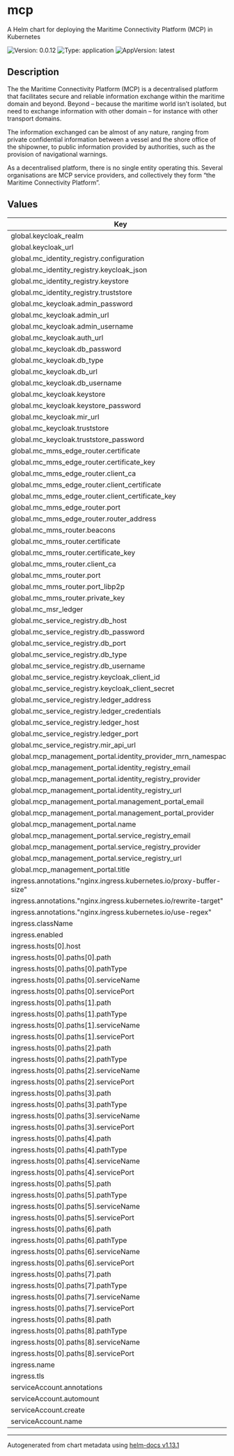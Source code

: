 # mcp

A Helm chart for deploying the Maritime Connectivity Platform (MCP) in Kubernetes

![Version: 0.0.12](https://img.shields.io/badge/Version-0.0.12-informational?style=flat-square) ![Type: application](https://img.shields.io/badge/Type-application-informational?style=flat-square) ![AppVersion: latest](https://img.shields.io/badge/AppVersion-latest-informational?style=flat-square)

## Description
The the Maritime Connectivity Platform (MCP) is a decentralised platform that
facilitates secure and reliable information exchange within the maritime domain
and beyond. Beyond – because the maritime world isn’t isolated, but need to
exchange information with other domain – for instance with other transport
domains.

The information exchanged can be almost of any nature, ranging from private
confidential information between a vessel and the shore office of the shipowner,
to public information provided by authorities, such as the provision of
navigational warnings.

As a decentralised platform, there is no single entity operating this. Several
organisations are MCP service providers, and collectively they form “the
Maritime Connectivity Platform”.

## Values

| Key | Type | Default | Description |
|-----|------|---------|-------------|
| global.keycloak_realm | string | `"MCP"` |  |
| global.keycloak_url | string | `"http://localhost/mcp"` |  |
| global.mc_identity_registry.configuration | string | `""` |  |
| global.mc_identity_registry.keycloak_json | string | `""` |  |
| global.mc_identity_registry.keystore | string | `""` |  |
| global.mc_identity_registry.truststore | string | `""` |  |
| global.mc_keycloak.admin_password | string | `"changeit"` |  |
| global.mc_keycloak.admin_url | string | `"http://localhost/mcp/auth"` |  |
| global.mc_keycloak.admin_username | string | `"admin"` |  |
| global.mc_keycloak.auth_url | string | `"http://localhost/mcp/auth"` |  |
| global.mc_keycloak.db_password | string | `"changeit"` |  |
| global.mc_keycloak.db_type | string | `"postgres"` |  |
| global.mc_keycloak.db_url | string | `"jdbc:postgresql://localhost/keycloak_mcp"` |  |
| global.mc_keycloak.db_username | string | `"admin"` |  |
| global.mc_keycloak.keystore | string | `""` |  |
| global.mc_keycloak.keystore_password | string | `"changeit"` |  |
| global.mc_keycloak.mir_url | string | `"http://localhost/mcp/mir"` |  |
| global.mc_keycloak.truststore | string | `""` |  |
| global.mc_keycloak.truststore_password | string | `"changeit"` |  |
| global.mc_mms_edge_router.certificate | string | `""` |  |
| global.mc_mms_edge_router.certificate_key | string | `""` |  |
| global.mc_mms_edge_router.client_ca | string | `""` |  |
| global.mc_mms_edge_router.client_certificate | string | `""` |  |
| global.mc_mms_edge_router.client_certificate_key | string | `""` |  |
| global.mc_mms_edge_router.port | int | `8080` |  |
| global.mc_mms_edge_router.router_address | string | `"localhost:8080"` |  |
| global.mc_mms_router.beacons | string | `""` |  |
| global.mc_mms_router.certificate | string | `""` |  |
| global.mc_mms_router.certificate_key | string | `""` |  |
| global.mc_mms_router.client_ca | string | `""` |  |
| global.mc_mms_router.port | int | `8080` |  |
| global.mc_mms_router.port_libp2p | int | `9000` |  |
| global.mc_mms_router.private_key | string | `""` |  |
| global.mc_msr_ledger | string | `nil` |  |
| global.mc_service_registry.db_host | string | `"localhost"` |  |
| global.mc_service_registry.db_password | string | `"changeit"` |  |
| global.mc_service_registry.db_port | int | `5432` |  |
| global.mc_service_registry.db_type | string | `"postgresql"` |  |
| global.mc_service_registry.db_username | string | `"admin"` |  |
| global.mc_service_registry.keycloak_client_id | string | `"mcpsvreg"` |  |
| global.mc_service_registry.keycloak_client_secret | string | `"changeit"` |  |
| global.mc_service_registry.ledger_address | string | `"0x000000000000000000000000000000000000000"` |  |
| global.mc_service_registry.ledger_credentials | string | `"xxxxxxxxxxxxxxxxxxxxxxxxxxxxxxxxxxxxxxxxxxxxxxxxxxxxxxxxxxxxxxxx"` |  |
| global.mc_service_registry.ledger_host | string | `"mc-msr-ledger.mcp"` |  |
| global.mc_service_registry.ledger_port | int | `8546` |  |
| global.mc_service_registry.mir_api_url | string | `"http://localhost/mcp/mir/oidc/api"` |  |
| global.mcp_management_portal.identity_provider_mrn_namespace | string | `"mcp"` |  |
| global.mcp_management_portal.identity_registry_email | string | `"test@email.org"` |  |
| global.mcp_management_portal.identity_registry_provider | string | `"Maritime Connectivity Platform"` |  |
| global.mcp_management_portal.identity_registry_url | string | `"https://localhost/mcp/mir"` |  |
| global.mcp_management_portal.management_portal_email | string | `"test@email.org"` |  |
| global.mcp_management_portal.management_portal_provider | string | `"Maritime Connectivity Platform"` |  |
| global.mcp_management_portal.name | string | `"MCP Testbed"` |  |
| global.mcp_management_portal.service_registry_email | string | `"test@email.org"` |  |
| global.mcp_management_portal.service_registry_provider | string | `"Maritime Connectivity Platform"` |  |
| global.mcp_management_portal.service_registry_url | string | `"https://mcp.grad-rrnav.pub/mcp/msr"` |  |
| global.mcp_management_portal.title | string | `"MCP Testbed - Test Environment"` |  |
| ingress.annotations."nginx.ingress.kubernetes.io/proxy-buffer-size" | string | `"16k"` |  |
| ingress.annotations."nginx.ingress.kubernetes.io/rewrite-target" | string | `"/$1$2"` |  |
| ingress.annotations."nginx.ingress.kubernetes.io/use-regex" | string | `"true"` |  |
| ingress.className | string | `"nginx"` |  |
| ingress.enabled | bool | `true` |  |
| ingress.hosts[0].host | string | `"localhost"` |  |
| ingress.hosts[0].paths[0].path | string | `"/mcp/(auth)(.*)"` |  |
| ingress.hosts[0].paths[0].pathType | string | `"ImplementationSpecific"` |  |
| ingress.hosts[0].paths[0].serviceName | string | `"mc-keycloak"` |  |
| ingress.hosts[0].paths[0].servicePort | int | `8090` |  |
| ingress.hosts[0].paths[1].path | string | `"/(mcp/mir)(.*)"` |  |
| ingress.hosts[0].paths[1].pathType | string | `"ImplementationSpecific"` |  |
| ingress.hosts[0].paths[1].serviceName | string | `"mc-identity-registry"` |  |
| ingress.hosts[0].paths[1].servicePort | int | `8443` |  |
| ingress.hosts[0].paths[2].path | string | `"/(mcp/msr)(.*)"` |  |
| ingress.hosts[0].paths[2].pathType | string | `"ImplementationSpecific"` |  |
| ingress.hosts[0].paths[2].serviceName | string | `"mc-service-registry"` |  |
| ingress.hosts[0].paths[2].servicePort | int | `8444` |  |
| ingress.hosts[0].paths[3].path | string | `"/(mcp/mms)(.*)"` |  |
| ingress.hosts[0].paths[3].pathType | string | `"ImplementationSpecific"` |  |
| ingress.hosts[0].paths[3].serviceName | string | `"mc-mms-router"` |  |
| ingress.hosts[0].paths[3].servicePort | int | `8080` |  |
| ingress.hosts[0].paths[4].path | string | `"/(mcp/mms-p2p)(.*)"` |  |
| ingress.hosts[0].paths[4].pathType | string | `"ImplementationSpecific"` |  |
| ingress.hosts[0].paths[4].serviceName | string | `"mc-mms-router"` |  |
| ingress.hosts[0].paths[4].servicePort | int | `9000` |  |
| ingress.hosts[0].paths[5].path | string | `"/(mcp/mms-edge)(.*)"` |  |
| ingress.hosts[0].paths[5].pathType | string | `"ImplementationSpecific"` |  |
| ingress.hosts[0].paths[5].serviceName | string | `"mc-mms-edgerouter"` |  |
| ingress.hosts[0].paths[5].servicePort | int | `8080` |  |
| ingress.hosts[0].paths[6].path | string | `"/(mcp/mms-edge-p2p)(.*)"` |  |
| ingress.hosts[0].paths[6].pathType | string | `"ImplementationSpecific"` |  |
| ingress.hosts[0].paths[6].serviceName | string | `"mc-mms-edgerouter"` |  |
| ingress.hosts[0].paths[6].servicePort | int | `9000` |  |
| ingress.hosts[0].paths[7].path | string | `"/mcp/ledger()(.*)"` |  |
| ingress.hosts[0].paths[7].pathType | string | `"ImplementationSpecific"` |  |
| ingress.hosts[0].paths[7].serviceName | string | `"mc-msr-ledger"` |  |
| ingress.hosts[0].paths[7].servicePort | int | `8545` |  |
| ingress.hosts[0].paths[8].path | string | `"/mcp/portal()(.*)"` |  |
| ingress.hosts[0].paths[8].pathType | string | `"ImplementationSpecific"` |  |
| ingress.hosts[0].paths[8].serviceName | string | `"mcp-management-portal"` |  |
| ingress.hosts[0].paths[8].servicePort | int | `4200` |  |
| ingress.name | string | `"mcp-ingress"` |  |
| ingress.tls | list | `[]` |  |
| serviceAccount.annotations | object | `{}` |  |
| serviceAccount.automount | bool | `true` |  |
| serviceAccount.create | bool | `true` |  |
| serviceAccount.name | string | `""` |  |

----------------------------------------------
Autogenerated from chart metadata using [helm-docs v1.13.1](https://github.com/norwoodj/helm-docs/releases/v1.13.1)